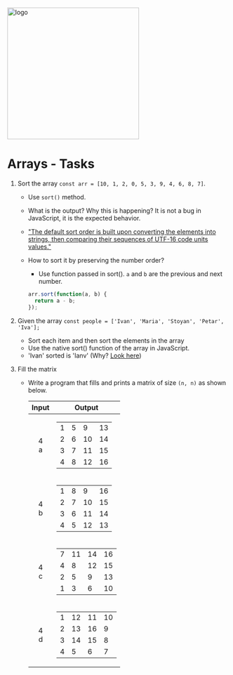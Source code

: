<img src="https://webassets.telerikacademy.com/images/default-source/logos/telerik-academy.svg)" alt="logo" width="300px" style="margin-top: 20px;"/>

# Arrays - Tasks
1. Sort the array ```const arr = [10, 1, 2, 0, 5, 3, 9, 4, 6, 8, 7]```. 
    - Use ```sort()``` method.
    - What is the output? Why this is happening? It is not a bug in JavaScript, it is the expected behavior.

    - ["The default sort order is built upon converting the elements into strings, then comparing their sequences of UTF-16 code units values."](https://developer.mozilla.org/en-US/docs/Web/JavaScript/Reference/Global_Objects/Array/sort)

    - How to sort it by preserving the number order? 
        - Use function passed in sort(). ```a``` and ```b``` are the previous and next number.

        ```js
        arr.sort(function(a, b) {
          return a - b;
        });
        ```


1. Given the array ```const people = ['Ivan', 'Maria', 'Stoyan', 'Petar', 'Iva'];``` 
    - Sort each item and then sort the elements in the array
    - Use the native sort() function of the array in JavaScript. 
    - 'Ivan' sorted is 'Ianv' (Why? [Look here](http://www.asciitable.com/))

1. Fill the matrix
    - Write a program that fills and prints a matrix of size `(n, n)` as shown below.


        | Input  | Output |
        |:------:|:------:|
        | 4<br>a | <table><tbody><tr><td>1</td><td>5</td><td>9</td><td>13</td></tr><tr><td>2</td><td>6</td><td>10</td><td>14</td></tr><tr><td>3</td><td>7</td><td>11</td><td>15</td></tr><tr><td>4</td><td>8</td><td>12</td><td>16</td></tr></tbody></table> |
        | 4<br>b | <table><tbody><tr><td>1</td><td>8</td><td>9</td><td>16</td></tr><tr><td>2</td><td>7</td><td>10</td><td>15</td></tr><tr><td>3</td><td>6</td><td>11</td><td>14</td></tr><tr><td>4</td><td>5</td><td>12</td><td>13</td></tr></tbody></table> |
        | 4<br>c | <table><tbody><tr><td>7</td><td>11</td><td>14</td><td>16</td></tr><tr><td>4</td><td>8</td><td>12</td><td>15</td></tr><tr><td>2</td><td>5</td><td>9</td><td>13</td></tr><tr><td>1</td><td>3</td><td>6</td><td>10</td></tr></tbody></table> |
        | 4<br>d | <table><tbody><tr><td>1</td><td>12</td><td>11</td><td>10</td></tr><tr><td>2</td><td>13</td><td>16</td><td>9</td></tr><tr><td>3</td><td>14</td><td>15</td><td>8</td></tr><tr><td>4</td><td>5</td><td>6</td><td>7</td></tr></tbody></table> |

        

